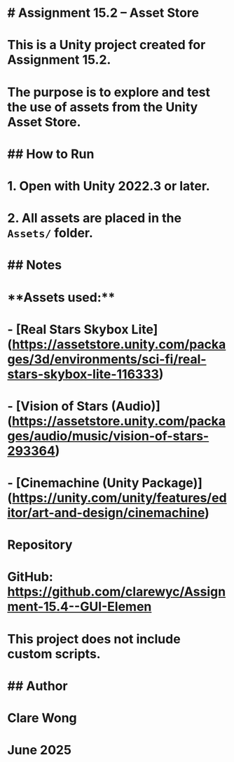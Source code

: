 # \# Assignment 15.2 – Asset Store

# 

# This is a Unity project created for Assignment 15.2.  

# The purpose is to explore and test the use of assets from the Unity Asset Store.

# 

# \## How to Run

# 1\. Open with Unity 2022.3 or later.

# 2\. All assets are placed in the `Assets/` folder.

# 

# \## Notes

# 

# \*\*Assets used:\*\*

# \- \[Real Stars Skybox Lite](https://assetstore.unity.com/packages/3d/environments/sci-fi/real-stars-skybox-lite-116333)  

# \- \[Vision of Stars (Audio)](https://assetstore.unity.com/packages/audio/music/vision-of-stars-293364)  

# \- \[Cinemachine (Unity Package)](https://unity.com/unity/features/editor/art-and-design/cinemachine)





# Repository

# GitHub: https://github.com/clarewyc/Assignment-15.4--GUI-Elemen





# This project does not include custom scripts.









# 

# \## Author  

# Clare Wong  

# June 2025

# 


